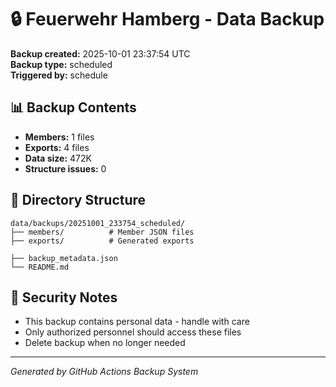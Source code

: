# 🔒 Feuerwehr Hamberg - Data Backup

**Backup created:** 2025-10-01 23:37:54 UTC  
**Backup type:** scheduled  
**Triggered by:** schedule  

## 📊 Backup Contents
- **Members:** 1 files
- **Exports:** 4 files  
- **Data size:** 472K
- **Structure issues:** 0

## 📁 Directory Structure
```
data/backups/20251001_233754_scheduled/
├── members/          # Member JSON files
├── exports/          # Generated exports

├── backup_metadata.json
└── README.md
```

## 🔐 Security Notes
- This backup contains personal data - handle with care
- Only authorized personnel should access these files
- Delete backup when no longer needed

---
*Generated by GitHub Actions Backup System*
